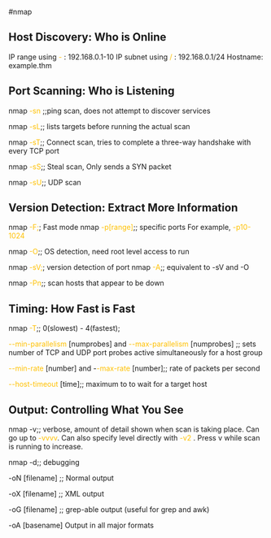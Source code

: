  #nmap
## Host Discovery: Who is Online

IP range using <span style="color:rgb(255, 192, 0)">-</span> : 192.168.0.1-10
IP subnet using <span style="color:rgb(255, 192, 0)">/</span> : 192.168.0.1/24
Hostname: example.thm
 
## Port Scanning: Who is Listening

nmap <span style="color:rgb(255, 192, 0)">-sn</span> ;;ping scan, does not attempt to discover services
<!--SR:!2025-04-13,21,190-->
nmap <span style="color:rgb(255, 192, 0)">-sL</span>;; lists targets before running the actual scan
<!--SR:!2025-07-11,165,310-->
nmap <span style="color:rgb(255, 192, 0)">-sT</span>;; Connect scan, tries to complete a three-way handshake with every TCP port
<!--SR:!2025-09-28,236,330-->
nmap <span style="color:rgb(255, 192, 0)">-sS</span>;; Steal scan, Only sends a SYN packet
<!--SR:!2025-05-05,119,290-->
nmap <span style="color:rgb(255, 192, 0)">-sU</span>;; UDP scan
<!--SR:!2025-11-01,262,330-->


## Version Detection: Extract More Information

nmap <span style="color:rgb(255, 192, 0)">-F;</span>; Fast mode
nmap <span style="color:rgb(255, 192, 0)">-p[range]</span>;; specific ports For example, <span style="color:rgb(255, 192, 0)">-p10-1024</span>
<!--SR:!2025-10-27,257,330-->
nmap <span style="color:rgb(255, 192, 0)">-O</span>;; OS detection, need root level access to run
<!--SR:!2025-04-22,110,290-->
nmap <span style="color:rgb(255, 192, 0)">-sV;</span>; version detection of port
nmap <span style="color:rgb(255, 192, 0)">-A</span>;; equivalent to -sV and -O
<!--SR:!2025-04-03,94,290-->
nmap <span style="color:rgb(255, 192, 0)">-Pn</span>;; scan hosts that appear to be down
<!--SR:!2025-04-14,32,170-->

## Timing: How Fast is Fast

nmap <span style="color:rgb(255, 192, 0)">-T</span>;; 0(slowest) - 4(fastest);
<!--SR:!2025-10-02,240,330-->
<span style="color:rgb(255, 192, 0)">--min-parallelism</span> [numprobes] and <span style="color:rgb(255, 192, 0)">--max-parallelism</span> [numprobes] ;; sets number of TCP and UDP port probes active simultaneously for a host group
<!--SR:!2025-03-31,10,130-->
<span style="color:rgb(255, 192, 0)">--min-rate</span> [number] and -<span style="color:rgb(255, 192, 0)">-max-rate</span> [number];; rate of packets per second
<!--SR:!2025-04-03,4,130-->
<span style="color:rgb(255, 192, 0)">--host-timeout</span> [time];; maximum to to wait for a target host
<!--SR:!2025-07-31,177,310-->

## Output: Controlling What You See

nmap -v;; verbose, amount of detail shown when scan is taking place. Can go up to <span style="color:rgb(255, 192, 0)">-vvvv</span>. Can also specify level directly with <span style="color:rgb(255, 192, 0)">-v2</span> . Press v while scan is running to increase.
<!--SR:!2025-11-21,275,330-->

nmap -d;; debugging
<!--SR:!2025-04-21,31,250-->

-oN [filename] ;; Normal output
<!--SR:!2025-04-30,121,290-->
-oX [filename] ;; XML output
<!--SR:!2025-10-23,253,330-->
-oG [filename] ;; grep-able output (useful for grep and awk)
<!--SR:!2025-11-09,270,330-->
-oA [basename]  Output in all major formats
